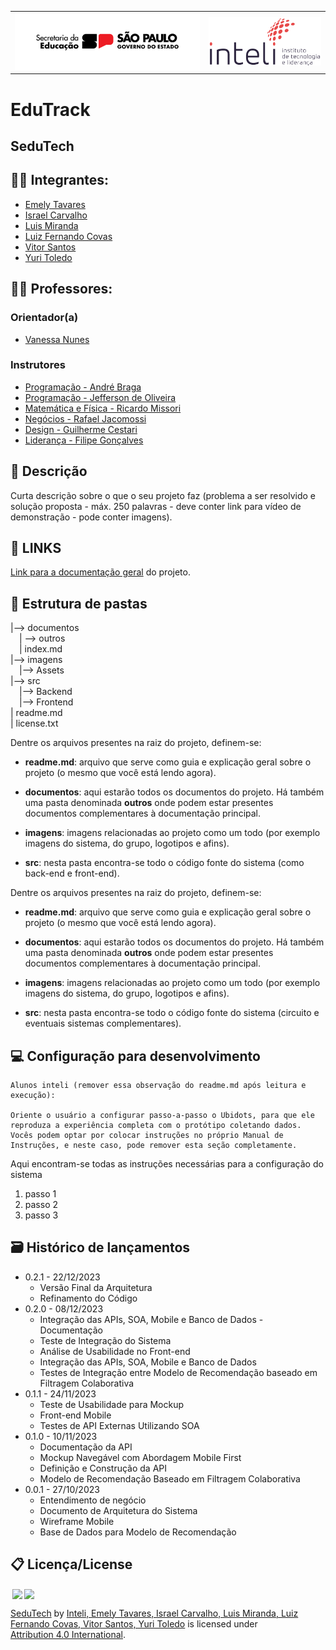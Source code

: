 <Table>
  <tr>
    <td><a href= "https://www.educacao.sp.gov.br/"><img src="/imagens/logo-SEDUC.png" alt="Inteli - Instituto de Tecnologia e Liderança" border="0"></td>
    <td>
      <a href= "https://www.inteli.edu.br/"><img src="/imagens/inteli-logo.png" alt="Inteli - Instituto de Tecnologia e Liderança" border="0"></a>
    </td>
  </tr>
</table>

# EduTrack

## SeduTech

## :student: Integrantes: 
- <a href="https://www.linkedin.com/in/emely-tavares-3575ba24a/">Emely Tavares</a>
- <a href="https://www.linkedin.com/in/israel-carvalho-706133241/">Israel Carvalho</a>
- <a href="https://www.linkedin.com/in/luiscmiranda/">Luis Miranda</a> 
- <a href="https://www.linkedin.com/in/lfcovas97/">Luiz Fernando Covas</a> 
- <a href="https://www.linkedin.com/in/vitor-santos-851408196/">Vitor Santos</a>
- <a href="https://www.linkedin.com/in/yuri-toledo-964123230/">Yuri Toledo</a>

## :teacher: Professores:
### Orientador(a) 
- <a href="https://www.linkedin.com/in/vanunes/">Vanessa Nunes</a>
### Instrutores
- <a href="https://www.linkedin.com/in/andreluizbraga/">Programação - André Braga</a>
- <a href="https://www.linkedin.com/in/jefferson-o-silva/">Programação - Jefferson de Oliveira</a>
- <a href="https://www.linkedin.com/in/ricardo-jos%C3%A9-missori/">Matemática e Física - Ricardo Missori</a>
- <a href="https://www.linkedin.com/in/rafael-jacomossi-6135b0a1/">Negócios - Rafael Jacomossi</a>
- <a href="https://www.linkedin.com/in/gui-cestari/">Design - Guilherme Cestari</a> 
- <a href="https://www.linkedin.com/in/filipe-gon%C3%A7alves-08a55015b/">Liderança - Filipe Gonçalves</a>

## 📝 Descrição

Curta descrição sobre o que o seu projeto faz (problema a ser resolvido e solução proposta - máx. 250 palavras - deve conter link para vídeo de demonstração - pode conter imagens).

## 📝 LINKS

<a href="https://github.com/2023M6T6Inteli/grupo3/blob/main/documentos/index.md">Link para a documentação geral</a> do projeto.

## 📁 Estrutura de pastas

|--> documentos<br>
  &emsp;| --> outros <br>
  &emsp;| index.md<br>
|--> imagens<br>
  &emsp;|--> Assets<br>
|--> src<br>
  &emsp;|--> Backend<br>
  &emsp;|--> Frontend<br>
| readme.md<br>
| license.txt

Dentre os arquivos presentes na raiz do projeto, definem-se:

- <b>readme.md</b>: arquivo que serve como guia e explicação geral sobre o projeto (o mesmo que você está lendo agora).

- <b>documentos</b>: aqui estarão todos os documentos do projeto. Há também uma pasta denominada <b>outros</b> onde podem estar presentes documentos complementares à documentação principal.

- <b>imagens</b>: imagens relacionadas ao projeto como um todo (por exemplo imagens do sistema, do grupo, logotipos e afins).

- <b>src</b>: nesta pasta encontra-se todo o código fonte do sistema (como back-end e front-end).

Dentre os arquivos presentes na raiz do projeto, definem-se:

- <b>readme.md</b>: arquivo que serve como guia e explicação geral sobre o projeto (o mesmo que você está lendo agora).

- <b>documentos</b>: aqui estarão todos os documentos do projeto. Há também uma pasta denominada <b>outros</b> onde podem estar presentes documentos complementares à documentação principal.

- <b>imagens</b>: imagens relacionadas ao projeto como um todo (por exemplo imagens do sistema, do grupo, logotipos e afins).

- <b>src</b>: nesta pasta encontra-se todo o código fonte do sistema (circuito e eventuais sistemas complementares).

## 💻 Configuração para desenvolvimento

```
Alunos inteli (remover essa observação do readme.md após leitura e execução):

Oriente o usuário a configurar passo-a-passo o Ubidots, para que ele reproduza a experiência completa com o protótipo coletando dados. Vocês podem optar por colocar instruções no próprio Manual de Instruções, e neste caso, pode remover esta seção completamente.
```

Aqui encontram-se todas as instruções necessárias para a configuração do sistema

1. passo 1
2. passo 2
3. passo 3

## 🗃 Histórico de lançamentos

* 0.2.1 - 22/12/2023
    * Versão Final da Arquitetura
    * Refinamento do Código
* 0.2.0 - 08/12/2023
    * Integração das APIs, SOA, Mobile e Banco de Dados - Documentação
    * Teste de Integração do Sistema
    * Análise de Usabilidade no Front-end
    * Integração das APIs, SOA, Mobile e Banco de Dados
    * Testes de Integração entre Modelo de Recomendação baseado em Filtragem Colaborativa
* 0.1.1 - 24/11/2023
    * Teste de Usabilidade para Mockup
    * Front-end Mobile
    * Testes de API Externas Utilizando SOA
* 0.1.0 - 10/11/2023
    * Documentação da API
    * Mockup Navegável com Abordagem Mobile First
    * Definição e Construção da API
    * Modelo de Recomendação Baseado em Filtragem Colaborativa
* 0.0.1 - 27/10/2023
    * Entendimento de negócio
    * Documento de Arquitetura do Sistema
    * Wireframe Mobile
    * Base de Dados para Modelo de Recomendação

## 📋 Licença/License

<img style="height:22px!important;margin-left:3px;vertical-align:text-bottom;" src="https://mirrors.creativecommons.org/presskit/icons/cc.svg?ref=chooser-v1"><img style="height:22px!important;margin-left:3px;vertical-align:text-bottom;" src="https://mirrors.creativecommons.org/presskit/icons/by.svg?ref=chooser-v1"><p xmlns:cc="http://creativecommons.org/ns#" xmlns:dct="http://purl.org/dc/terms/"><a property="dct:title" rel="cc:attributionURL" href="https://github.com/Intelihub/Template_M4/">SeduTech</a> by <a rel="cc:attributionURL dct:creator" property="cc:attributionName" href="https://www.yggbrasil.com.br/vr">Inteli, Emely Tavares, Israel Carvalho, Luis Miranda, Luiz Fernando Covas, Vitor Santos, Yuri Toledo</a> is licensed under <a href="http://creativecommons.org/licenses/by/4.0/?ref=chooser-v1" target="_blank" rel="license noopener noreferrer" style="display:inline-block;">Attribution 4.0 International</a>.</p>
